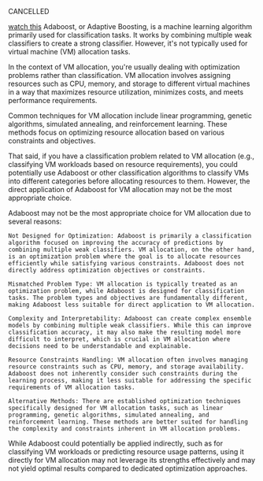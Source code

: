 CANCELLED

[watch this](https://www.youtube.com/watch?v=LsK-xG1cLYA)
Adaboost, or Adaptive Boosting, is a machine learning algorithm primarily used for classification tasks. It works by combining multiple weak classifiers to create a strong classifier. However, it's not typically used for virtual machine (VM) allocation tasks.

In the context of VM allocation, you're usually dealing with optimization problems rather than classification. VM allocation involves assigning resources such as CPU, memory, and storage to different virtual machines in a way that maximizes resource utilization, minimizes costs, and meets performance requirements.

Common techniques for VM allocation include linear programming, genetic algorithms, simulated annealing, and reinforcement learning. These methods focus on optimizing resource allocation based on various constraints and objectives.

That said, if you have a classification problem related to VM allocation (e.g., classifying VM workloads based on resource requirements), you could potentially use Adaboost or other classification algorithms to classify VMs into different categories before allocating resources to them. However, the direct application of Adaboost for VM allocation may not be the most appropriate choice.

Adaboost may not be the most appropriate choice for VM allocation due to several reasons:

    Not Designed for Optimization: Adaboost is primarily a classification algorithm focused on improving the accuracy of predictions by combining multiple weak classifiers. VM allocation, on the other hand, is an optimization problem where the goal is to allocate resources efficiently while satisfying various constraints. Adaboost does not directly address optimization objectives or constraints.

    Mismatched Problem Type: VM allocation is typically treated as an optimization problem, while Adaboost is designed for classification tasks. The problem types and objectives are fundamentally different, making Adaboost less suitable for direct application to VM allocation.

    Complexity and Interpretability: Adaboost can create complex ensemble models by combining multiple weak classifiers. While this can improve classification accuracy, it may also make the resulting model more difficult to interpret, which is crucial in VM allocation where decisions need to be understandable and explainable.

    Resource Constraints Handling: VM allocation often involves managing resource constraints such as CPU, memory, and storage availability. Adaboost does not inherently consider such constraints during the learning process, making it less suitable for addressing the specific requirements of VM allocation tasks.

    Alternative Methods: There are established optimization techniques specifically designed for VM allocation tasks, such as linear programming, genetic algorithms, simulated annealing, and reinforcement learning. These methods are better suited for handling the complexity and constraints inherent in VM allocation problems.

While Adaboost could potentially be applied indirectly, such as for classifying VM workloads or predicting resource usage patterns, using it directly for VM allocation may not leverage its strengths effectively and may not yield optimal results compared to dedicated optimization approaches.
